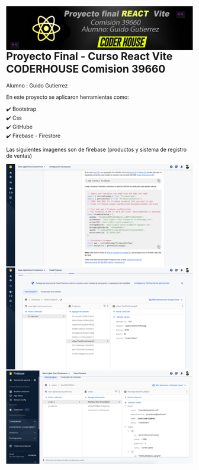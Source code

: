 <img src='./imgReadme/React1.png' align='left'>

<br>
<h1>Proyecto Final - Curso React Vite CODERHOUSE Comision 39660 </h1>
Alumno : Guido Gutierrez

En este proyecto se aplicaron herramientas como:

✔️ Bootstrap <br>
✔️ Css <br>
✔️ GitHube <br>
✔️ Firebase - Firestore <br>

Las siguientes imagenes son de firebase (productos y sistema de registro de ventas)


<img src='./imgReadme/Captura1.png' >
<img src='./imgReadme/Captura2.png' >
<img src='./imgReadme/Captura3.png' >
